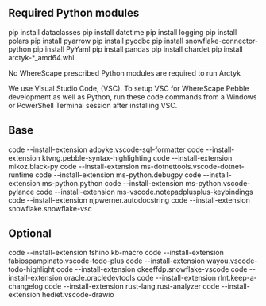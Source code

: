 Required Python modules
-----------------------------------------------------------------------------------------
pip install dataclasses
pip install datetime
pip install logging
pip install polars
pip install pyarrow
pip install pyodbc
pip install snowflake-connector-python
pip install PyYaml
pip install pandas
pip install chardet
pip install arctyk-*_amd64.whl

No WhereScape prescribed Python modules are required to run Arctyk

We use Visual Studio Code, (VSC). To setup VSC for WhereScape Pebble development as well as Python, run these code commands from a Windows or PowerShell Terminal session after installing VSC.

Base
-----------------------------------------------------------------------------------------
code --install-extension adpyke.vscode-sql-formatter
code --install-extension ktvng.pebble-syntax-highlighting
code --install-extension mikoz.black-py
code --install-extension ms-dotnettools.vscode-dotnet-runtime
code --install-extension ms-python.debugpy
code --install-extension ms-python.python
code --install-extension ms-python.vscode-pylance
code --install-extension ms-vscode.notepadplusplus-keybindings
code --install-extension njpwerner.autodocstring
code --install-extension snowflake.snowflake-vsc

Optional
-----------------------------------------------------------------------------------------
code --install-extension tshino.kb-macro
code --install-extension fabiospampinato.vscode-todo-plus
code --install-extension wayou.vscode-todo-highlight
code --install-extension okeeffdp.snowflake-vscode
code --install-extension oracle.oracledevtools
code --install-extension rlnt.keep-a-changelog
code --install-extension rust-lang.rust-analyzer
code --install-extension hediet.vscode-drawio
